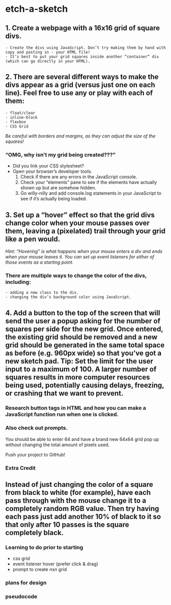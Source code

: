 # etch-a-sketch

## 1. Create a webpage with a 16x16 grid of square divs.
    - Create the divs using JavaScript. Don’t try making them by hand with copy and pasting in - your HTML file!
    - It’s best to put your grid squares inside another “container” div (which can go directly in your HTML).
## 2. There are several different ways to make the divs appear as a grid (versus just one on each line). Feel free to use any or play with each of them:
    - float/clear
    - inline-block
    - flexbox
    - CSS Grid
*Be careful with borders and margins, as they can adjust the size of the squares!*

### “OMG, why isn’t my grid being created???”
- Did you link your CSS stylesheet?
- Open your browser’s developer tools.
    1. Check if there are any errors in the JavaScript console.
    2. Check your “elements” pane to see if the elements have actually shown up but are somehow hidden.
    3. Go willy-nilly and add console.log statements in your JavaScript to see if it’s actually being loaded.


## 3. Set up a “hover” effect so that the grid divs change color when your mouse passes over them, leaving a (pixelated) trail through your grid like a pen would.
*Hint: “Hovering” is what happens when your mouse enters a div and ends when your mouse*
*leaves it. You can set up event listeners for either of those events as a starting point.*


### There are multiple ways to change the color of the divs, including:
    - adding a new class to the div.
    - changing the div’s background color using JavaScript.

## 4. Add a button to the top of the screen that will send the user a popup asking for the number of squares per side for the new grid. Once entered, the existing grid should be removed and a new grid should be generated in the same total space as before (e.g. 960px wide) so that you’ve got a new sketch pad. Tip: Set the limit for the user input to a maximum of 100. A larger number of squares results in more computer resources being used, potentially causing delays, freezing, or crashing that we want to prevent.

### Research button tags in HTML and how you can make a JavaScript function run when one is clicked.
### Also check out prompts.

You should be able to enter 64 and have a brand new 64x64 grid pop up without changing the total amount of pixels used.

Push your project to GitHub!

### Extra Credit
Instead of just changing the color of a square from black to white (for example), have each pass through with the mouse change it to a completely random RGB value. Then try having each pass just add another 10% of black to it so that only after 10 passes is the square completely black.
---
### Learning to do prior to starting
- css grid
- event listener hover (prefer click & drag)
- prompt to create *n*x*n* grid

### plans for design

### pseudocode
